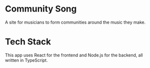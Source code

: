 # Community Song

A site for musicians to form communities around the music they make.

# Tech Stack

This app uses React for the frontend and Node.js for the backend, all written in TypeScript.
